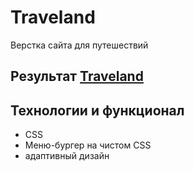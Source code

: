 # Traveland
Верстка сайта для путешествий  
## Результат [Traveland](https://regemler.github.io/Traveland/)
## Технологии и функционал 
- CSS
- Меню-бургер на чистом CSS
- адаптивный дизайн
